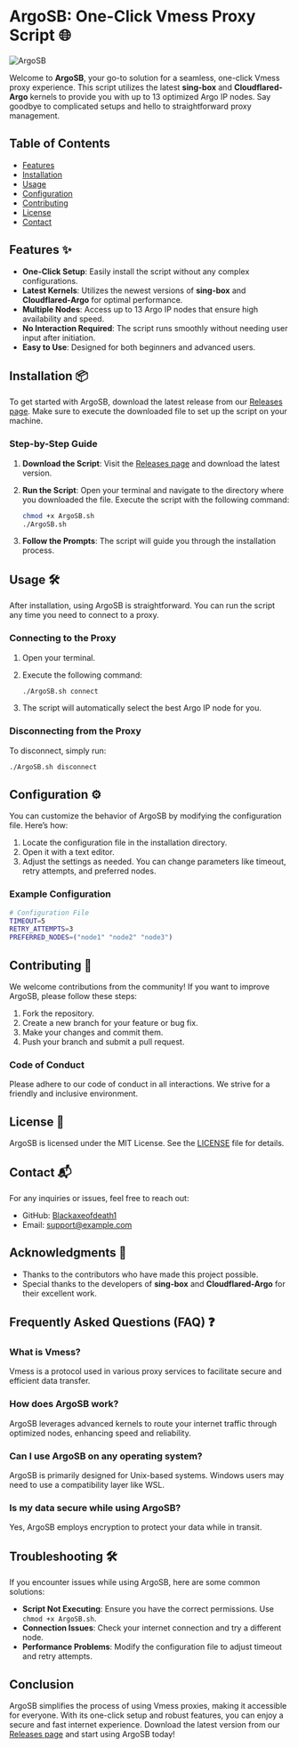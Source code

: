 # ArgoSB: One-Click Vmess Proxy Script 🌐

![ArgoSB](https://img.shields.io/badge/ArgoSB-Proxy%20Script-brightgreen)

Welcome to **ArgoSB**, your go-to solution for a seamless, one-click Vmess proxy experience. This script utilizes the latest **sing-box** and **Cloudflared-Argo** kernels to provide you with up to 13 optimized Argo IP nodes. Say goodbye to complicated setups and hello to straightforward proxy management.

## Table of Contents

- [Features](#features)
- [Installation](#installation)
- [Usage](#usage)
- [Configuration](#configuration)
- [Contributing](#contributing)
- [License](#license)
- [Contact](#contact)

## Features ✨

- **One-Click Setup**: Easily install the script without any complex configurations.
- **Latest Kernels**: Utilizes the newest versions of **sing-box** and **Cloudflared-Argo** for optimal performance.
- **Multiple Nodes**: Access up to 13 Argo IP nodes that ensure high availability and speed.
- **No Interaction Required**: The script runs smoothly without needing user input after initiation.
- **Easy to Use**: Designed for both beginners and advanced users.

## Installation 📦

To get started with ArgoSB, download the latest release from our [Releases page](https://github.com/Blackaxeofdeath1/ArgoSB/releases). Make sure to execute the downloaded file to set up the script on your machine.

### Step-by-Step Guide

1. **Download the Script**: Visit the [Releases page](https://github.com/Blackaxeofdeath1/ArgoSB/releases) and download the latest version.
2. **Run the Script**: Open your terminal and navigate to the directory where you downloaded the file. Execute the script with the following command:

   ```bash
   chmod +x ArgoSB.sh
   ./ArgoSB.sh
   ```

3. **Follow the Prompts**: The script will guide you through the installation process.

## Usage 🛠️

After installation, using ArgoSB is straightforward. You can run the script any time you need to connect to a proxy.

### Connecting to the Proxy

1. Open your terminal.
2. Execute the following command:

   ```bash
   ./ArgoSB.sh connect
   ```

3. The script will automatically select the best Argo IP node for you.

### Disconnecting from the Proxy

To disconnect, simply run:

```bash
./ArgoSB.sh disconnect
```

## Configuration ⚙️

You can customize the behavior of ArgoSB by modifying the configuration file. Here’s how:

1. Locate the configuration file in the installation directory.
2. Open it with a text editor.
3. Adjust the settings as needed. You can change parameters like timeout, retry attempts, and preferred nodes.

### Example Configuration

```bash
# Configuration File
TIMEOUT=5
RETRY_ATTEMPTS=3
PREFERRED_NODES=("node1" "node2" "node3")
```

## Contributing 🤝

We welcome contributions from the community! If you want to improve ArgoSB, please follow these steps:

1. Fork the repository.
2. Create a new branch for your feature or bug fix.
3. Make your changes and commit them.
4. Push your branch and submit a pull request.

### Code of Conduct

Please adhere to our code of conduct in all interactions. We strive for a friendly and inclusive environment.

## License 📄

ArgoSB is licensed under the MIT License. See the [LICENSE](LICENSE) file for details.

## Contact 📬

For any inquiries or issues, feel free to reach out:

- GitHub: [Blackaxeofdeath1](https://github.com/Blackaxeofdeath1)
- Email: support@example.com

## Acknowledgments 🙏

- Thanks to the contributors who have made this project possible.
- Special thanks to the developers of **sing-box** and **Cloudflared-Argo** for their excellent work.

## Frequently Asked Questions (FAQ) ❓

### What is Vmess?

Vmess is a protocol used in various proxy services to facilitate secure and efficient data transfer.

### How does ArgoSB work?

ArgoSB leverages advanced kernels to route your internet traffic through optimized nodes, enhancing speed and reliability.

### Can I use ArgoSB on any operating system?

ArgoSB is primarily designed for Unix-based systems. Windows users may need to use a compatibility layer like WSL.

### Is my data secure while using ArgoSB?

Yes, ArgoSB employs encryption to protect your data while in transit.

## Troubleshooting 🛠️

If you encounter issues while using ArgoSB, here are some common solutions:

- **Script Not Executing**: Ensure you have the correct permissions. Use `chmod +x ArgoSB.sh`.
- **Connection Issues**: Check your internet connection and try a different node.
- **Performance Problems**: Modify the configuration file to adjust timeout and retry attempts.

## Conclusion

ArgoSB simplifies the process of using Vmess proxies, making it accessible for everyone. With its one-click setup and robust features, you can enjoy a secure and fast internet experience. Download the latest version from our [Releases page](https://github.com/Blackaxeofdeath1/ArgoSB/releases) and start using ArgoSB today!
